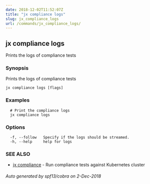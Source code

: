 ```yaml
---
date: 2018-12-02T11:52:07Z
title: "jx compliance logs"
slug: jx_compliance_logs
url: /commands/jx_compliance_logs/
---
```

## jx compliance logs

Prints the logs of compliance tests

### Synopsis

Prints the logs of compliance tests

```
jx compliance logs [flags]
```

### Examples

```
  # Print the compliance logs
  jx compliance logs
```

### Options

```
  -f, --follow   Specify if the logs should be streamed.
  -h, --help     help for logs
```

### SEE ALSO

* [jx compliance](/commands/jx_compliance/)	 - Run compliance tests against Kubernetes cluster

###### Auto generated by spf13/cobra on 2-Dec-2018
